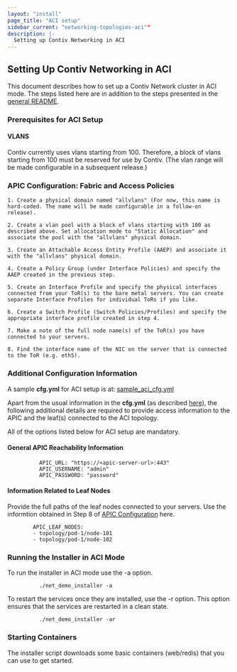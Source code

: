 ```yaml
---
layout: "install"
page_title: "ACI setup"
sidebar_current: "networking-topologies-aci""
description: |-
  Setting up Contiv Networking in ACI
---
```


## Setting Up Contiv Networking in ACI 

This document describes how to set up a Contiv Network cluster in ACI mode. The steps listed here are in addition to the steps presented in the [general README](https://github.com/contiv/demo/tree/master/net/README.md).

### Prerequisites for ACI Setup

#### VLANS

Contiv currently uses vlans starting from 100. Therefore, a block of vlans starting from 100 must be
 reserved for use by Contiv. (The vlan range will be made configurable in a subsequent release.)

### APIC Configuration: Fabric and Access Policies

    1. Create a physical domain named "allvlans" (For now, this name is hard-coded. The name will be made configurable in a follow-on release).

    2. Create a vlan pool with a block of vlans starting with 100 as described above. Set allocation mode to "Static Allocation" and associate the pool with the "allvlans" physical domain.

    3. Create an Attachable Access Entity Profile (AAEP) and associate it with the "allvlans" physical domain.

    4. Create a Policy Group (under Interface Policies) and specify the AAEP created in the previous step.

    5. Create an Interface Profile and specify the physical interfaces connected from your ToR(s) to the bare metal servers. You can create separate Interface Profiles for individual ToRs if you like.

    6. Create a Switch Profile (Switch Policies/Profiles) and specify the appropriate interface profile created in step 4.

    7. Make a note of the full node name(s) of the ToR(s) you have connected to your servers.

    8. Find the interface name of the NIC on the server that is connected to the ToR (e.g. eth5).

### Additional Configuration Information

A sample **cfg.yml** for ACI setup is at: [sample_aci_cfg.yml](https://github.com/contiv/demo/tree/master/net/extras/sample_aci_cfg.yml)

Apart from the usual information in the **cfg.yml** (as described [here](https://github.com/contiv/demo/tree/master/net/README.md#information-in-cfgyml)), the following additional details are required to provide access information to the APIC and the leaf(s) connected to the ACI topology.

All of the options listed below for ACI setup are mandatory.

#### General APIC Reachability Information
```
          APIC_URL: "https://<apic-server-url>:443"
          APIC_USERNAME: "admin"
          APIC_PASSWORD: "password"
```

#### Information Related to Leaf Nodes
Provide the full paths of the leaf nodes connected to your servers. Use the informtion obtained in Step 8 of [APIC Configuration](aci.md#apic-configuration-fabricaccess-policies) here.  

```
        APIC_LEAF_NODES:
        - topology/pod-1/node-101
        - topology/pod-1/node-102
```

### Running the Installer in ACI Mode
To run the installer in ACI mode use the -a option.  
```
          ./net_demo_installer -a
```

To restart the services once they are installed, use the -r option. This option ensures that the services are restarted in a clean state.  
```
          ./net_demo_installer -ar
```

### Starting Containers
The installer script downloads some basic containers (web/redis) that you can use to get started.

